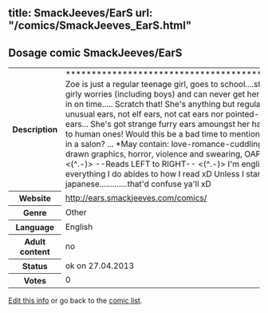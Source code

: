 title: SmackJeeves/EarS
url: "/comics/SmackJeeves_EarS.html"
---
Dosage comic SmackJeeves/EarS
-----------------------------------------

<p id="msg"></p>
<script type="text/javascript">
if (window.location.search === '?edit_info_mail=sent_ok') {
  var elem = document.getElementById("msg");
  elem.innerHTML = 'Edited information sucessfully sent.';
  elem.className = 'ok';
}
</script>
<table class="comicinfo">
<tr>
<th>Description</th><td>*********************************************** Zoe is just a regular teenage girl, goes to school....studies, has girly worries (including boys) and can never get her homework in on time..... Scratch that! She's anything but regular. She has unusual ears, not elf ears, not cat ears nor pointed-demonic ears... She's got strange furry ears amoungst her hair in addition to human ones! Would this be a bad time to mention she works in a salon? ... *May contain: love-romance-cuddling(&gt;3), badly drawn graphics, horror, violence and swearing, OAPs. xP &lt;(^.-)&gt; --Reads LEFT to RIGHT-- &lt;(^.-)&gt; I'm english. So everything I do abides to how I read xD Unless I start writing in japanese.............that'd confuse ya'll xD</td>
</tr>
<tr>
<th>Website</th><td><a href="http://ears.smackjeeves.com/comics/">http://ears.smackjeeves.com/comics/</a></td>
</tr>
<tr>
<th>Genre</th><td>Other</td>
</tr>
<tr>
<th>Language</th><td>English</td>
</tr>
<tr>
<th>Adult content</th><td>no</td>
</tr>
<tr>
<th>Status</th><td>ok on 27.04.2013</td>
</tr>
<tr>
<th>Votes</th><td>0</td>
</tr>
</table>

[Edit this info](SmackJeeves_EarS_edit.html) or go back to the [comic list](../comic-index.html).
